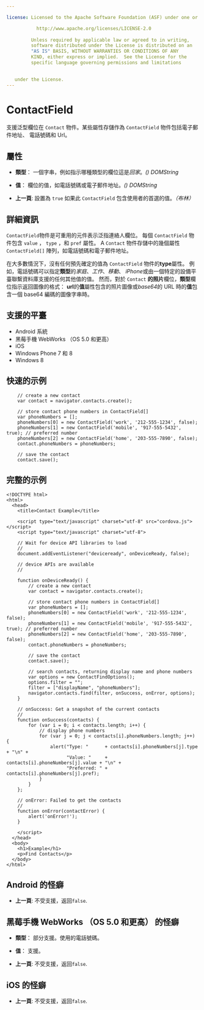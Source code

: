 ```yaml
---

license: Licensed to the Apache Software Foundation (ASF) under one or more contributor license agreements. See the NOTICE file distributed with this work for additional information regarding copyright ownership. The ASF licenses this file to you under the Apache License, Version 2.0 (the "License"); you may not use this file except in compliance with the License. You may obtain a copy of the License at

           http://www.apache.org/licenses/LICENSE-2.0
    
         Unless required by applicable law or agreed to in writing,
         software distributed under the License is distributed on an
         "AS IS" BASIS, WITHOUT WARRANTIES OR CONDITIONS OF ANY
         KIND, either express or implied.  See the License for the
         specific language governing permissions and limitations
    

   under the License.
---
```


# ContactField

支援泛型欄位在 `Contact` 物件。某些屬性存儲作為 `ContactField` 物件包括電子郵件地址、 電話號碼和 Url。

## 屬性

*   **類型**： 一個字串，例如指示哪種類型的欄位這是*回家*。*() DOMString*

*   **值**： 欄位的值，如電話號碼或電子郵件地址。*() DOMString*

*   **上一頁**: 設置為 `true` 如果此 `ContactField` 包含使用者的首選的值。*（布林）*

## 詳細資訊

`ContactField`物件是可重用的元件表示泛指連絡人欄位。 每個 `ContactField` 物件包含 `value` ， `type` ，和 `pref` 屬性。 A `Contact` 物件存儲中的幾個屬性 `ContactField[]` 陣列，如電話號碼和電子郵件地址。

在大多數情況下，沒有任何預先確定的值為 `ContactField` 物件的**type**屬性。 例如，電話號碼可以指定**類型**的*家庭*、*工作*、*移動*、 *iPhone*或由一個特定的設備平臺聯繫資料庫支援的任何其他值的值。 然而，對於 `Contact` **的照片**欄位，**類型**欄位指示返回圖像的格式： **url**的**值**屬性包含的照片圖像或*base64*的 URL 時的**值**包含一個 base64 編碼的圖像字串時。 

## 支援的平臺

*   Android 系統
*   黑莓手機 WebWorks （OS 5.0 和更高）
*   iOS
*   Windows Phone 7 和 8
*   Windows 8

## 快速的示例

        // create a new contact
        var contact = navigator.contacts.create();
    
        // store contact phone numbers in ContactField[]
        var phoneNumbers = [];
        phoneNumbers[0] = new ContactField('work', '212-555-1234', false);
        phoneNumbers[1] = new ContactField('mobile', '917-555-5432', true); // preferred number
        phoneNumbers[2] = new ContactField('home', '203-555-7890', false);
        contact.phoneNumbers = phoneNumbers;
    
        // save the contact
        contact.save();
    

## 完整的示例

    <!DOCTYPE html>
    <html>
      <head>
        <title>Contact Example</title>
    
        <script type="text/javascript" charset="utf-8" src="cordova.js"></script>
        <script type="text/javascript" charset="utf-8">
    
        // Wait for device API libraries to load
        //
        document.addEventListener("deviceready", onDeviceReady, false);
    
        // device APIs are available
        //
    
        function onDeviceReady() {
            // create a new contact
            var contact = navigator.contacts.create();
    
            // store contact phone numbers in ContactField[]
            var phoneNumbers = [];
            phoneNumbers[0] = new ContactField('work', '212-555-1234', false);
            phoneNumbers[1] = new ContactField('mobile', '917-555-5432', true); // preferred number
            phoneNumbers[2] = new ContactField('home', '203-555-7890', false);
            contact.phoneNumbers = phoneNumbers;
    
            // save the contact
            contact.save();
    
            // search contacts, returning display name and phone numbers
            var options = new ContactFindOptions();
            options.filter = "";
            filter = ["displayName", "phoneNumbers"];
            navigator.contacts.find(filter, onSuccess, onError, options);
        }
    
        // onSuccess: Get a snapshot of the current contacts
        //
        function onSuccess(contacts) {
            for (var i = 0; i < contacts.length; i++) {
                // display phone numbers
                for (var j = 0; j < contacts[i].phoneNumbers.length; j++) {
                    alert("Type: "      + contacts[i].phoneNumbers[j].type  + "\n" +
                          "Value: "     + contacts[i].phoneNumbers[j].value + "\n" +
                          "Preferred: " + contacts[i].phoneNumbers[j].pref);
                }
            }
        };
    
        // onError: Failed to get the contacts
        //
        function onError(contactError) {
            alert('onError!');
        }
    
        </script>
      </head>
      <body>
        <h1>Example</h1>
        <p>Find Contacts</p>
      </body>
    </html>
    

## Android 的怪癖

*   **上一頁**: 不受支援，返回`false`.

## 黑莓手機 WebWorks （OS 5.0 和更高） 的怪癖

*   **類型**： 部分支援。使用的電話號碼。

*   **值**： 支援。

*   **上一頁**: 不受支援，返回`false`.

## iOS 的怪癖

*   **上一頁**: 不受支援，返回`false`.